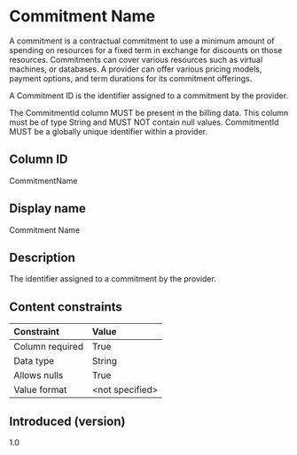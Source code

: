# Commitment Name

A commitment is a contractual commitment to use a minimum amount of spending on resources for a fixed term in exchange for discounts on those resources. Commitments can cover various resources such as virtual machines, or databases. A provider can offer various pricing models, payment options, and term durations for its commitment offerings.

A Commitment ID is the identifier assigned to a commitment by the provider.

The CommitmentId column MUST be present in the billing data. This column must be of type String and MUST NOT contain null values. CommitmentId MUST be a globally unique identifier within a provider.

## Column ID

CommitmentName

## Display name

Commitment Name

## Description

The identifier assigned to a commitment by the provider.

## Content constraints

| Constraint      | Value            |
|:----------------|:-----------------|
| Column required | True             |
| Data type       | String           |
| Allows nulls    | True             |
| Value format    | \<not specified> |

## Introduced (version)

1.0
